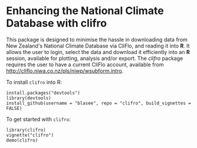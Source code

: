 # Enhancing the National Climate Database with clifro

This package is designed to minimise the hassle in downloading data
from New Zealand's National Climate Database via CliFlo, and reading it into
**R**. It allows the user to login, select the data and download it efficiently
into an **R** session, available for plotting, analysis and/or export.
The *clifro* package requires the user to have a current CliFlo account, 
available from http://cliflo.niwa.co.nz/pls/niwp/wsubform.intro.

To install `clifro` into R: 

```
install.packages("devtools")
library(devtools)
install_github(username = "blasee", repo = "clifro", build_vignettes = FALSE)
```

To get started with `clifro`:

```
library(clifro)
vignette("clifro")
demo(clifro)
```